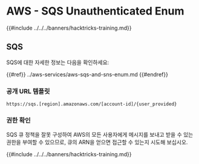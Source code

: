 # AWS - SQS Unauthenticated Enum

{{#include ../../../banners/hacktricks-training.md}}

## SQS

SQS에 대한 자세한 정보는 다음을 확인하세요:

{{#ref}}
../aws-services/aws-sqs-and-sns-enum.md
{{#endref}}

### 공개 URL 템플릿
```
https://sqs.[region].amazonaws.com/[account-id]/{user_provided}
```
### 권한 확인

SQS 큐 정책을 잘못 구성하여 AWS의 모든 사용자에게 메시지를 보내고 받을 수 있는 권한을 부여할 수 있으므로, 큐의 ARN을 얻으면 접근할 수 있는지 시도해 보십시오.

{{#include ../../../banners/hacktricks-training.md}}
